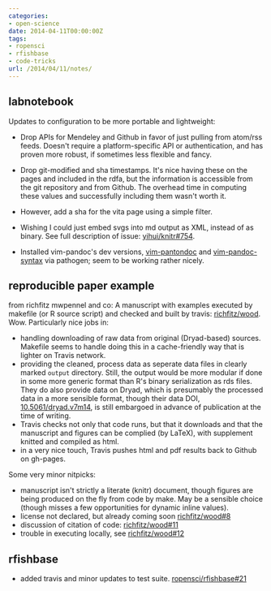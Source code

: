 ```yaml
---
categories:
- open-science
date: 2014-04-11T00:00:00Z
tags:
- ropensci
- rfishbase
- code-tricks
url: /2014/04/11/notes/
---
```


labnotebook
-----------

Updates to configuration to be more portable and lightweight:

- Drop APIs for Mendeley and Github in favor of just pulling from atom/rss feeds.  Doesn't require a platform-specific API or authentication, and has proven more robust, if sometimes less flexible and fancy.
- Drop git-modified and sha timestamps.  It's nice having these on the pages and included in the rdfa, but the information is accessible from the git repository and from Github. The overhead time in computing these values and successfully including them wasn't worth it.
- However, add a sha for the vita page using a simple filter.
- Wishing I could just embed svgs into md output as XML, instead of as binary. See full description of issue: [yihui/knitr#754](https://github.com/yihui/knitr/issues/754).


- Installed vim-pandoc's dev versions, [vim-pantondoc](https://github.com/vim-pandoc/vim-pantondoc) and [vim-pandoc-syntax](https://github.com/vim-pandoc/vim-pandoc-syntax) via pathogen; seem to be working rather nicely.

reproducible paper example
-------------------------

from richfitz mwpennel and co: A manuscript with examples executed by makefile (or R source script) and checked and built by travis: [richfitz/wood](https://github.com/richfitz/wood/). Wow. Particularly nice jobs in:

- handling downloading of raw data from original (Dryad-based) sources.  Makefile seems to handle doing this in a cache-friendly way that is lighter on Travis network.
- providing the cleaned, process data as seperate data files in clearly marked `output` directory.  Still, the output would be more modular if done in some more generic format than R's binary serialization as rds files. They do also provide data on Dryad, which is presumably the processed data in a more sensible format, though their data DOI, [10.5061/dryad.v7m14](http://doi.org/10.5061/dryad.v7m14), is still embargoed in advance of publication at the time of writing.
- Travis checks not only that code runs, but that it downloads and that the manuscript and figures can be complied (by LaTeX), with supplement knitted and compiled as html.
- in a very nice touch, Travis pushes html and pdf results back to Github on gh-pages.


Some very minor nitpicks:

- manuscript isn't strictly a literate (knitr) document, though figures are being produced on the fly from code by make. May be a sensible choice (though misses a few opportunities for dynamic inline values).
- license not declared, but already coming soon [richfitz/wood#8](https://github.com/richfitz/wood/issues/8)
- discussion of citation of code: [richfitz/wood#11](https://github.com/richfitz/wood/issues/11)
- trouble in executing locally, see [richfitz/wood#12](https://github.com/richfitz/wood/issues/12)


rfishbase
----------

- added travis and minor updates to test suite. [ropensci/rfishbase#21](https://github.com/ropensci/rfishbase/issues/21)
